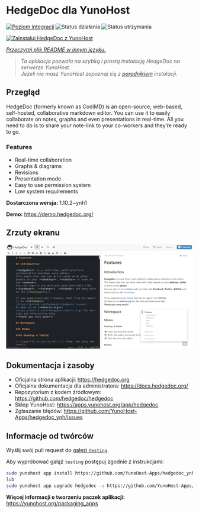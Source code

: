 <!--
To README zostało automatycznie wygenerowane przez <https://github.com/YunoHost/apps/tree/master/tools/readme_generator>
Nie powinno być ono edytowane ręcznie.
-->

# HedgeDoc dla YunoHost

[![Poziom integracji](https://apps.yunohost.org/badge/integration/hedgedoc)](https://ci-apps.yunohost.org/ci/apps/hedgedoc/)
![Status działania](https://apps.yunohost.org/badge/state/hedgedoc)
![Status utrzymania](https://apps.yunohost.org/badge/maintained/hedgedoc)

[![Zainstaluj HedgeDoc z YunoHost](https://install-app.yunohost.org/install-with-yunohost.svg)](https://install-app.yunohost.org/?app=hedgedoc)

*[Przeczytaj plik README w innym języku.](./ALL_README.md)*

> *Ta aplikacja pozwala na szybką i prostą instalację HedgeDoc na serwerze YunoHost.*  
> *Jeżeli nie masz YunoHost zapoznaj się z [poradnikiem](https://yunohost.org/install) instalacji.*

## Przegląd

HedgeDoc (formerly known as CodiMD) is an open-source, web-based, self-hosted, collaborative markdown editor.
You can use it to easily collaborate on notes, graphs and even presentations in real-time. All you need to do is to share your note-link to your co-workers and they’re ready to go.

### Features

- Real-time collaboration
- Graphs & diagrams
- Revisions
- Presentation mode
- Easy to use permission system
- Low system requirements


**Dostarczona wersja:** 1.10.2~ynh1

**Demo:** <https://demo.hedgedoc.org/>

## Zrzuty ekranu

![Zrzut ekranu z HedgeDoc](./doc/screenshots/screenshot.png)

## Dokumentacja i zasoby

- Oficjalna strona aplikacji: <https://hedgedoc.org>
- Oficjalna dokumentacja dla administratora: <https://docs.hedgedoc.org/>
- Repozytorium z kodem źródłowym: <https://github.com/hedgedoc/hedgedoc>
- Sklep YunoHost: <https://apps.yunohost.org/app/hedgedoc>
- Zgłaszanie błędów: <https://github.com/YunoHost-Apps/hedgedoc_ynh/issues>

## Informacje od twórców

Wyślij swój pull request do [gałęzi `testing`](https://github.com/YunoHost-Apps/hedgedoc_ynh/tree/testing).

Aby wypróbować gałąź `testing` postępuj zgodnie z instrukcjami:

```bash
sudo yunohost app install https://github.com/YunoHost-Apps/hedgedoc_ynh/tree/testing --debug
lub
sudo yunohost app upgrade hedgedoc -u https://github.com/YunoHost-Apps/hedgedoc_ynh/tree/testing --debug
```

**Więcej informacji o tworzeniu paczek aplikacji:** <https://yunohost.org/packaging_apps>
